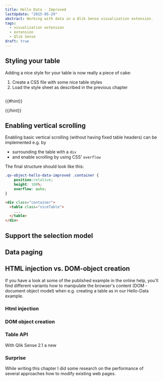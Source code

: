 ```yaml
---
title: Hello Data - Improved
lastUpdate: "2015-05-29"
abstract: Working with data in a Qlik Sense visualization extension.
tags:
  - visualization extension
  - extension
  - Qlik Sense
draft: true
---
```


## Styling your table
Adding a nice style for your table is now really a piece of cake:

1. Create a CSS file with some nice table styles
2. Load the style sheet as described in the previous chapter

```css

```

{{#hint}}
	
{{/hint}}

## Enabling vertical scrolling

Enabling basic vertical scrolling (without having fixed table headers) can be implemented e.g. by

* surrounding the table with a `div`
* and enable scrolling by using CSS' `overflow`

The final structure should look like this:

```css 
.qv-object-hello-data-improved .container {
	position:relative;
	height: 100%;
	overflow: auto;
}
```

```html
<div class="container">
  <table class="niceTable">
  	...
  </table>
</div>
```

## Support the selection model

## Data paging

## HTML injection vs. DOM-object creation
If you have a look at some of the published example in the online help, you'll find different variants how to manipulate the browser's content (DOM - document object model) when e.g. creating a table as in our Hello-Data example.

### Html injection

### DOM object creation

###

### Table API
With Qlik Sense 2.1 a new 

### Surprise
While writing this chapter I did some research on the performance of several approaches how to modify existing web pages.